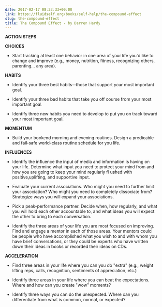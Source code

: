 ```yaml
---
date: 2017-02-17 08:33:33+00:00
link: https://fluidself.org/books/self-help/the-compound-effect
slug: the-compound-effect
title: The Compound Effect - by Darren Hardy
---
```


**ACTION STEPS**

**CHOICES**

- Start tracking at least one behavior in one area of your life you'd like to change and improve (e.g., money, nutrition, fitness, recognizing others, parenting… any area).

**HABITS**

- Identify your three best habits--those that support your most important goal.

- Identify your three bad habits that take you off course from your most important goal.

- Identify three new habits you need to develop to put you on track toward your most important goal.

**MOMENTUM**

- Build your bookend morning and evening routines. Design a predicable and fail-safe world-class routine schedule for you life.

**INFLUENCES**

- Identify the influence the input of media and information is having on your life. Determine what input you need to protect your mind from and how you are going to keep your mind regularly fl ushed with positive,uplifting, and supportive input.

- Evaluate your current associations. Who might you need to further limit your association? Who might you need to completely dissociate from? Strategize ways you will expand your associations.

- Pick a peak-performance partner. Decide when, how regularly, and what you will hold each other accountable to, and what ideas you will expect the other to bring to each conversation.

- Identify the three areas of your life you are most focused on improving. Find and engage a mentor in each of those areas. Your mentors could be people who have accomplished what you wish to and with whom you have brief conversations, or they could be experts who have written down their ideas in books or recorded their ideas on CDs.

**ACCELERATION**

- Find three areas in your life where you can you do "extra" (e.g., weight lifting reps, calls, recognition, sentiments of appreciation, etc.)

- Identify three areas in your life where you can beat the expectations. Where and how can you create "wow" moments?

- Identify three ways you can do the unexpected. Where can you differentiate from what is common, normal, or expected?
